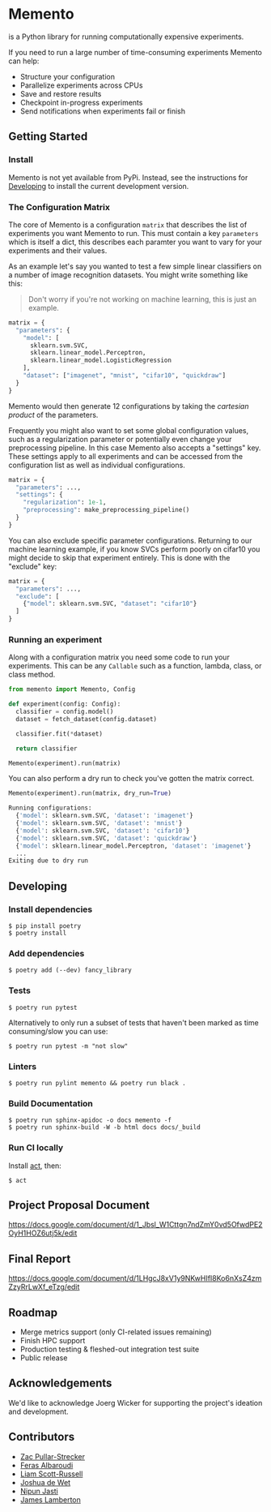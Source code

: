 # Memento

is a Python library for running computationally expensive experiments. 

If you need to run a large number of time-consuming experiments Memento can help:
* Structure your configuration
* Parallelize experiments across CPUs
* Save and restore results
* Checkpoint in-progress experiments
* Send notifications when experiments fail or finish

## Getting Started

### Install

Memento is not yet available from PyPi. Instead, see the instructions for [Developing](#Developing) to install the current development version.

### The Configuration Matrix

The core of Memento is a configuration `matrix` that describes the list of experiments you
want Memento to run. This must contain a key `parameters` which is itself a dict, this describes
each paramter you want to vary for your experiments and their values.

As an example let's say you wanted to test a few simple linear classifiers on a number of
image recognition datasets. You might write something like this:

> Don't worry if you're not working on machine learning, this is just an example.

```python
matrix = {
  "parameters": {
    "model": [
      sklearn.svm.SVC,
      sklearn.linear_model.Perceptron,
      sklearn.linear_model.LogisticRegression
    ],
    "dataset": ["imagenet", "mnist", "cifar10", "quickdraw"]
  }
}
```

Memento would then generate 12 configurations by taking the *cartesian product* of the
parameters.

Frequently you might also want to set some global configuration values, such as a regularization
parameter or potentially even change your preprocessing pipeline. In this case Memento also
accepts a "settings" key. These settings apply to all experiments and can be accessed from the
configuration list as well as individual configurations.

```python
matrix = {
  "parameters": ...,
  "settings": {
    "regularization": 1e-1,
    "preprocessing": make_preprocessing_pipeline()
  }
}
```

You can also exclude specific parameter configurations. Returning to our machine learning
example, if you know SVCs perform poorly on cifar10 you might decide to skip that
experiment entirely. This is done with the "exclude" key:

```python
matrix = {
  "parameters": ...,
  "exclude": [
    {"model": sklearn.svm.SVC, "dataset": "cifar10"}
  ]
}
```

### Running an experiment

Along with a configuration matrix you need some code to run your experiments. This can be any
`Callable` such as a function, lambda, class, or class method.

```python
from memento import Memento, Config

def experiment(config: Config):
  classifier = config.model()
  dataset = fetch_dataset(config.dataset)

  classifier.fit(*dataset)

  return classifier

Memento(experiment).run(matrix)
```

You can also perform a dry run to check you've gotten the matrix correct.

```python
Memento(experiment).run(matrix, dry_run=True)
```

```python
Running configurations:
  {'model': sklearn.svm.SVC, 'dataset': 'imagenet'}
  {'model': sklearn.svm.SVC, 'dataset': 'mnist'}
  {'model': sklearn.svm.SVC, 'dataset': 'cifar10'}
  {'model': sklearn.svm.SVC, 'dataset': 'quickdraw'}
  {'model': sklearn.linear_model.Perceptron, 'dataset': 'imagenet'}
  ...
Exiting due to dry run
```

<h2 id="Developing">Developing</h2>

### Install dependencies

```
$ pip install poetry
$ poetry install
```

### Add dependencies

```
$ poetry add (--dev) fancy_library
```

### Tests

```
$ poetry run pytest
```

Alternatively to only run a subset of tests that haven't been marked as time consuming/slow you can use:

```
$ poetry run pytest -m "not slow"
```

### Linters

```
$ poetry run pylint memento && poetry run black .
```

### Build Documentation

```
$ poetry run sphinx-apidoc -o docs memento -f
$ poetry run sphinx-build -W -b html docs docs/_build
```

### Run CI locally

Install [act](https://github.com/nektos/act), then:

```
$ act
```

## Project Proposal Document

https://docs.google.com/document/d/1_Jbsl_W1Cttgn7ndZmY0vd5OfwdPE2OyH1HOZ6utj5k/edit

## Final Report

https://docs.google.com/document/d/1LHgcJ8xV1y9NKwHIfI8Ko6nXsZ4zmZzyRrLwXf_eTzg/edit

## Roadmap

* Merge metrics support (only CI-related issues remaining)
* Finish HPC support
* Production testing & fleshed-out integration test suite
* Public release

## Acknowledgements

We'd like to acknowledge Joerg Wicker for supporting the project's ideation and development.

## Contributors

* [Zac Pullar-Strecker](https://github.com/zacps)
* [Feras Albaroudi](https://github.com/NeedsSoySauce)
* [Liam Scott-Russell](https://github.com/Liam-Scott-Russell)
* [Joshua de Wet](https://github.com/Dewera)
* [Nipun Jasti](https://github.com/watefeenex)
* [James Lamberton](https://github.com/JamesLamberton)
